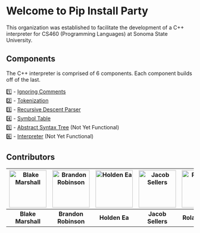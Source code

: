 # Welcome to Pip Install Party 

This organization was established to facilitate the development of a C++ interpreter for CS460 (Programming Languages) at Sonoma State University. 

## Components
The C++ interpreter is comprised of 6 components. Each component builds off of the last.

1️⃣ - [Ignoring Comments](https://github.com/Pip-Install-Party/Ignoring-Comments)  
2️⃣ - [Tokenization](https://github.com/Pip-Install-Party/Tokenization)  
3️⃣ - [Recursive Descent Parser](https://github.com/Pip-Install-Party/Recursive-Descent-Parser)  
4️⃣ - [Symbol Table](https://github.com/Pip-Install-Party/Symbol-Table)  
5️⃣ - [Abstract Syntax Tree](https://github.com/Pip-Install-Party/Abstract-Syntax-Tree) (Not Yet Functional)  
6️⃣ - [Interpreter](https://github.com/Pip-Install-Party/Interpreter) (Not Yet Functional)  

## Contributors

| <img src="https://avatars.githubusercontent.com/u/67528639?v=4" width="100" height="100" alt="Blake Marshall"> | <img src="https://avatars.githubusercontent.com/u/107743355?v=4" width="100" height="100" alt="Brandon Robinson"> | <img src="https://avatars.githubusercontent.com/u/142474297?v=4" width="100" height="100" alt="Holden Ea"> | <img src="https://avatars.githubusercontent.com/u/129122237?v=4" width="100" height="100" alt="Jacob Sellers"> | <img src="https://avatars.githubusercontent.com/u/171610804?v=4" width="100" height="100" alt="Rolando Yax"> |
|:-------------------------------------------------:|:--------------------------------------------------:|:-----------------------------------------------:|:-------------------------------------------------:|:-----------------------------------------------:|
| **Blake Marshall**                                | **Brandon Robinson**                               | **Holden Ea**                                   | **Jacob Sellers**                                | **Rolando Yax**                                |
